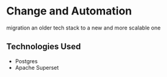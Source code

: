 # Change and Automation

migration an older tech stack to a new and more scalable one
## Technologies Used
 - Postgres
 - Apache Superset
